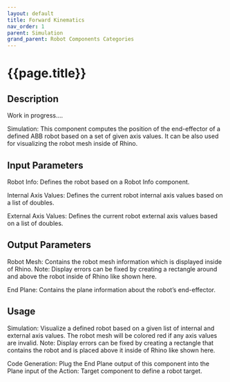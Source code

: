 ```yaml
---
layout: default
title: Forward Kinematics
nav_order: 1
parent: Simulation
grand_parent: Robot Components Categories
---
```


# **{{page.title}}**

## **Description**

Work in progress....

Simulation: This component computes the position of the end-effector of a defined ABB robot based on a set of given axis values. It can be also used for visualizing the robot mesh inside of Rhino.

## **Input Parameters**

Robot Info: Defines the robot based on a Robot Info component.

Internal Axis Values: Defines the current robot internal axis values based on a list of doubles.

External Axis Values: Defines the current robot external axis values based on a list of doubles.

## **Output Parameters**

Robot Mesh: Contains the robot mesh information which is displayed inside of Rhino. Note: Display errors can be fixed by creating a rectangle around and above the robot inside of Rhino like shown here.

End Plane: Contains the plane information about the robot’s end-effector.

## **Usage**

Simulation: Visualize a defined robot based on a given list of internal and external axis values. The robot mesh will be colored red if any axis values are invalid. Note: Display errors can be fixed by creating a rectangle that contains the robot and is placed above it inside of Rhino like shown here.

Code Generation: Plug the End Plane output of this component into the Plane input of the Action: Target component to define a robot target.
